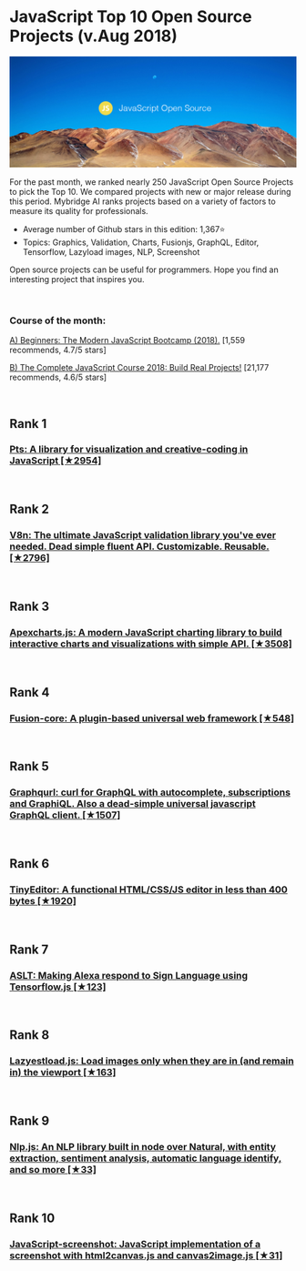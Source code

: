 # JavaScript Top 10 Open Source Projects (v.Aug 2018)

<img src="aug-js-opensource.jpg" width="800" alt="Mybridge"></a>

For the past month, we ranked nearly 250 JavaScript Open Source Projects to pick the Top 10. 
We compared projects with new or major release during this period. Mybridge AI ranks projects based on a variety of factors to measure its quality for professionals.

* Average number of Github stars in this edition: 1,367⭐️
* Topics: Graphics, Validation, Charts, Fusionjs, GraphQL, Editor, Tensorflow, Lazyload images, NLP, Screenshot

Open source projects can be useful for programmers. Hope you find an interesting project that inspires you.

<br>

### Course of the month:

[A) Beginners: The Modern JavaScript Bootcamp (2018).](http://bit.ly/2ssEpWe) [1,559 recommends, 4.7/5 stars]

[B) The Complete JavaScript Course 2018: Build Real Projects!](http://bit.ly/2m4j6qE) [21,177 recommends, 4.6/5 stars]

<br>

## Rank 1
### [Pts: A library for visualization and creative-coding in JavaScript [★2954]](https://github.com/williamngan/pts?utm_source=mybridge&utm_medium=blog&utm_campaign=read_more)


<br>

## Rank 2
### [V8n: The ultimate JavaScript validation library you've ever needed. Dead simple fluent API. Customizable. Reusable. [★2796]](https://github.com/imbrn/v8n?utm_source=mybridge&utm_medium=blog&utm_campaign=read_more)


<br>

## Rank 3
### [Apexcharts.js: A modern JavaScript charting library to build interactive charts and visualizations with simple API. [★3508]](https://github.com/apexcharts/apexcharts.js?utm_source=mybridge&utm_medium=blog&utm_campaign=read_more)


<br>

## Rank 4
### [Fusion-core: A plugin-based universal web framework [★548]](https://github.com/fusionjs/fusion-core?utm_source=mybridge&utm_medium=blog&utm_campaign=read_more)


<br>

## Rank 5
### [Graphqurl: curl for GraphQL with autocomplete, subscriptions and GraphiQL. Also a dead-simple universal javascript GraphQL client. [★1507]](https://github.com/hasura/graphqurl?utm_source=mybridge&utm_medium=blog&utm_campaign=read_more)


<br>

## Rank 6
### [TinyEditor: A functional HTML/CSS/JS editor in less than 400 bytes [★1920]](https://github.com/umpox/TinyEditor?utm_source=mybridge&utm_medium=blog&utm_campaign=read_more)


<br>

## Rank 7
### [ASLT: Making Alexa respond to Sign Language using Tensorflow.js [★123]](https://github.com/shekit/alexa-sign-language-translator?utm_source=mybridge&utm_medium=blog&utm_campaign=read_more)


<br>

## Rank 8
### [Lazyestload.js: Load images only when they are in (and remain in) the viewport [★163]](https://github.com/Paul-Browne/lazyestload.js?utm_source=mybridge&utm_medium=blog&utm_campaign=read_more)


<br>

## Rank 9
### [Nlp.js: An NLP library built in node over Natural, with entity extraction, sentiment analysis, automatic language identify, and so more [★33]](https://github.com/axa-group/nlp.js?utm_source=mybridge&utm_medium=blog&utm_campaign=read_more)


<br>

## Rank 10
### [JavaScript-screenshot: JavaScript implementation of a screenshot with html2canvas.js and canvas2image.js [★31]](https://github.com/usecodelee/JavaScript-screenshot?utm_source=mybridge&utm_medium=blog&utm_campaign=read_more)

